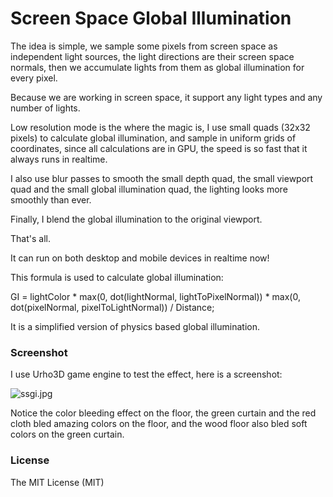# Screen Space Global Illumination
The idea is simple, we sample some pixels from screen space as independent light sources, the light directions are their screen space normals, then we accumulate lights from them as global illumination for every pixel.

Because we are working in screen space, it support any light types and any number of lights.

Low resolution mode is the where the magic is, I use small quads (32x32 pixels) to calculate global illumination, and sample in uniform grids of coordinates, since all calculations are in GPU, the speed is so fast that it always runs in realtime.

I also use blur passes to smooth the small depth quad, the small viewport quad and the small global illumination quad, the lighting looks more smoothly than ever.

Finally, I blend the global illumination to the original viewport.

That's all.

It can run on both desktop and mobile devices in realtime now!

This formula is used to calculate global illumination:

GI = lightColor * max(0, dot(lightNormal, lightToPixelNormal)) * max(0, dot(pixelNormal, pixelToLightNormal)) / Distance;

It is a simplified version of physics based global illumination.

### Screenshot
I use Urho3D game engine to test the effect, here is a screenshot:

![ssgi.jpg](http://www.mesh-online.net/ssgi.jpg)

Notice the color bleeding effect on the floor, the green curtain and the red cloth bled amazing colors on the floor, and the wood floor also bled soft colors on the green curtain.

### License
The MIT License (MIT)
